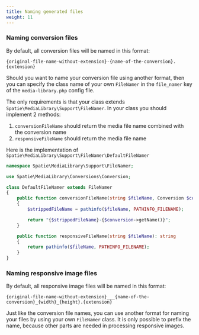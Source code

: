 ```yaml
---
title: Naming generated files
weight: 11
---
```


### Naming conversion files

By default, all conversion files will be named in this format:

```
{original-file-name-without-extension}-{name-of-the-conversion}.{extension}
```

Should you want to name your conversion file using another format,
then you can specify the class name of your own `FileNamer` in the `file_namer` key
of the `media-library.php` config file.

The only requirements is that your class extends `Spatie\MediaLibrary\Support\FileNamer`.
In your class you should implement 2 methods:
1. `conversionFileName` should return the media file name combined with the conversion name
2. `responsiveFileName` should return the media file name

Here is the implementation of `Spatie\MediaLibrary\Support\FileNamer\DefaultFileNamer`

```php
namespace Spatie\MediaLibrary\Support\FileNamer;

use Spatie\MediaLibrary\Conversions\Conversion;

class DefaultFileNamer extends FileNamer
{
    public function conversionFileName(string $fileName, Conversion $conversion): string
    {
        $strippedFileName = pathinfo($fileName, PATHINFO_FILENAME);

        return "{$strippedFileName}-{$conversion->getName()}";
    }

    public function responsiveFileName(string $fileName): string
    {
        return pathinfo($fileName, PATHINFO_FILENAME);
    }
}
```

### Naming responsive image files

By default, all responsive image files will be named in this format:

```
{original-file-name-without-extension}___{name-of-the-conversion}_{width}_{height}.{extension}
```

Just like the conversion file names, you can use another format for naming your files
by using your own `FileNamer` class. It is only possible to prefix the name, because other parts are needed in processing responsive images.
